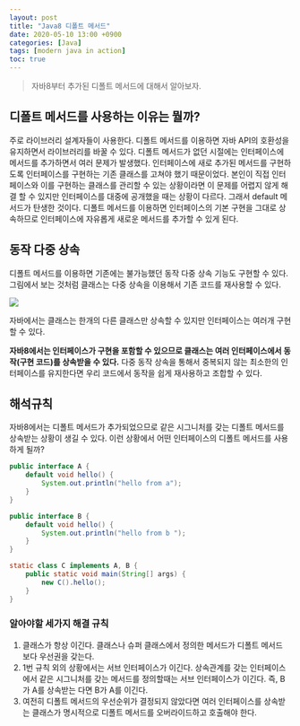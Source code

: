 ```yaml
---
layout: post
title: "Java8 디폴트 메서드"
date: 2020-05-10 13:00 +0900
categories: [Java] 
tags: [modern java in action]
toc: true
---
```


>   자바8부터 추가된 디폴트 메서드에 대해서 알아보자. 

## 디폴트 메서드를 사용하는 이유는 뭘까? 

주로 라이브러리 설계자들이 사용한다. 디폴트 메서드를 이용하면 자바 API의 호환성을 유지하면서 라이브러리를 바꿀 수 있다. 디폴트 메서드가 없던 시절에는 인터페이스에 메서드를 추가하면서 여러 문제가 발생했다. 인터페이스에 새로 추가된 메서드를 구현하도록 인터페이스를 구현하는 기존 클래스를 고쳐야 했기 때문이었다. 본인이 직접 인터페이스와 이를 구현하는 클래스를 관리할 수 있는 상황이라면 이 문제를 어렵지 않게 해결 할 수 있지만 인터페이스를 대중에 공개했을 때는 상황이 다르다. 그래서 default 메서드가 탄생한 것이다. 디폴트 메서드를 이용하면 인터페이스의 기본 구현을 그대로 상속하므로 인터페이스에 자유롭게 새로운 메서드를 추가할 수 있게 된다.



## 동작 다중 상속

디폴트 메서드를 이용하면 기존에는 불가능했던 동작 다중 상속 기능도 구현할 수 있다. 그림에서 보는 것처럼 클래스는 다중 상속을 이용해서 기존 코드를 재사용할 수 있다.

![](https://user-images.githubusercontent.com/28615416/81490170-ba465d00-92b9-11ea-802a-5867a7d9763f.png)

자바에서는 클래스는 한개의 다른 클래스만 상속할 수 있지만 인터페이스는 여러개 구현할 수 있다.

**자바8에서는 인터페이스가 구현을 포함할 수 있으므로 클래스는 여러 인터페이스에서 동작(구현 코드)를 상속받을 수 있다.** 다중 동작 상속을 통해서 중복되지 않는 최소한의 인터페이스를 유지한다면 우리 코드에서 동작을 쉽게 재사용하고 조합할 수 있다.

## 해석규칙

자바8에서는 디폴트 메서드가 추가되었으므로 같은 시그니처를 갖는 디폴트 메서드를 상속받는 상황이 생길 수 있다. 이런 상황에서 어떤 인터페이스의 디폴트 메서드를 사용하게 될까? 

```java
public interface A {
    default void hello() {
        System.out.println("hello from a");
    }
}

public interface B {
    default void hello() {
        System.out.println("hello from b ");
    }
}

static class C implements A, B {
    public static void main(String[] args) {
        new C().hello();
    }
}
```

### 알아야할 세가지 해결 규칙

1.  클래스가 항상 이긴다. 클래스나 슈퍼 클래스에서 정의한 메서드가 디폴트 메서드 보다 우선권을 갖는다.
2.  1번 규칙 외의 상황에서는 서브 인터페이스가 이긴다. 상속관계를 갖는 인터페이스에서 같은 시그니처를 갖는 메서드를 정의할때는 서브 인터페이스가 이긴다. 즉, B가 A를 상속받는 다면 B가 A를 이긴다.
3.  여전히 디폴트 메서드의 우선순위가 결정되지 않았다면 여러 인터페이스를 상속받는 클래스가 명시적으로 디폴트 메서드를 오버라이드하고 호출해야 한다. 



